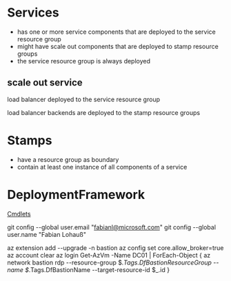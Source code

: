 # Services 
* has one or more service components that are deployed to the service resource group
* might have scale out components that are deployed to stamp resource groups
* the service resource group is always deployed

## scale out service
load balancer deployed to the service resource group

load balancer backends are deployed to the stamp resource groups

# Stamps

* have a resource group as boundary
* contain at least one instance of all components of a service

# DeploymentFramework

[Cmdlets](cmdlets/readme.md)

git config --global user.email "fabianl@microsoft.com"
git config --global user.name "Fabian Lohauß"

az extension add --upgrade -n bastion
az config set core.allow_broker=true
az account clear
az login
Get-AzVm -Name DC01 | ForEach-Object {  az network bastion rdp --resource-group $_.Tags.DfBastionResourceGroup --name $_.Tags.DfBastionName --target-resource-id $_.id }